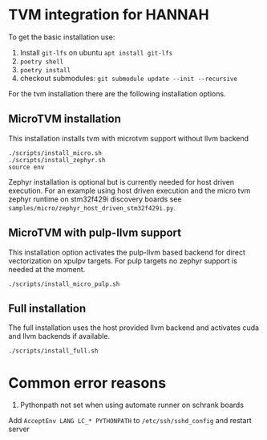 # TVM integration for HANNAH

To get the basic installation use:

1. Install `git-lfs` on ubuntu `apt install git-lfs`
2. `poetry shell`
3. `poetry install`
4. checkout submodules: `git submodule update --init --recursive`

For the tvm installation there are the following installation options.

## MicroTVM installation

This installation installs tvm with microtvm support without llvm backend

```
./scripts/install_micro.sh
./scripts/install_zephyr.sh
source env
```

Zephyr installation is optional but is currently needed for host driven execution.
For an example using host driven execution and the micro tvm zephyr runtime on stm32f429i discovery boards
see `samples/micro/zephyr_host_driven_stm32f429i.py`.

## MicroTVM with pulp-llvm support

This installation option activates the pulp-llvm based backend for direct vectorization on xpulpv targets.
For pulp targets no zephyr support is needed at the moment.

```
./scripts/install_micro_pulp.sh
```

## Full installation

The full installation uses the host provided llvm backend and activates cuda and llvm backends if available.

```
./scripts/install_full.sh
```


# Common error reasons

1. Pythonpath not set when using automate runner on schrank boards

  Add `AcceptEnv LANG LC_* PYTHONPATH` to `/etc/ssh/sshd_config` and restart server

